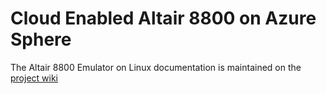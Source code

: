 # Cloud Enabled Altair 8800 on Azure Sphere

The Altair 8800 Emulator on Linux documentation is maintained on the [project wiki](https://github.com/gloveboxes/Altair8800Linux/wiki)
